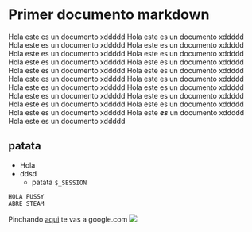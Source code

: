 Primer documento markdown
=======================
Hola este es un documento xddddd Hola este es un documento xddddd Hola este es un documento xddddd Hola este es un documento xddddd Hola este es un documento xddddd Hola este es un documento xddddd 
Hola este es un documento xddddd Hola este es un documento xddddd Hola este es un documento xddddd Hola este es un documento xddddd Hola este es un documento xddddd Hola este es un documento xddddd 
Hola este es un documento xddddd Hola este es un documento xddddd Hola este es un documento xddddd Hola este es un documento xddddd Hola este es un documento xddddd 
Hola este es un documento xddddd Hola este es un documento xddddd Hola este ***es*** un documento xddddd Hola este es un documento xddddd 


## patata

- Hola
- ddsd
   - patata `$_SESSION`

```
HOLA PUSSY 
ABRE STEAM
```
Pinchando [aqui](http://www.google.com) te vas a google.com
![](https://www.seriemaniac.com/wp-content/uploads/2019/08/mr-robot-temporada-4.jpg)
